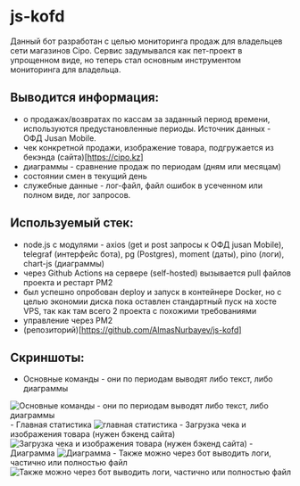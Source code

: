 # js-kofd
Данный бот разработан с целью мониторинга продаж для владельцев сети магазинов Cipo.
Сервис задумывался как пет-проект в упрощенном виде, но теперь стал основным инструментом мониторинга для владельца.

## Выводится информация:
 - о продажах/возвратах по кассам за заданный период времени, используются предустановленные периоды. Источник данных - ОФД Jusan Mobile.  
 - чек конкретной продажи, изображение товара, подгружается из бекэнда (сайта)[https://cipo.kz]
 - диаграммы - сравнение продаж по периодам (дням или месяцам)
 - состоянии смен в текущий день
 - служебные данные - лог-файл, файл ошибок в усеченном или полном виде, лог запросов.
            
## Используемый стек:
 - node.js с модулями - axios (get и post запросы к ОФД jusan Mobile), telegraf (интерфейс бота), pg (Postgres), moment (даты), pino (логи), chart-js (диаграммы)
 - через Github Actions на сервере (self-hosted) вызывается pull файлов проекта и рестарт PM2
 - был успешно опробован deploy и запуск в контейнере Docker, но с целью экономии диска пока оставлен стандартный пуск на хосте VPS, так как там всего 2 проекта с похожими требованиями
 - управление через PM2
 - (репозиторий)[https://github.com/AlmasNurbayev/js-kofd]

## Скриншоты:
- Основные команды - они по периодам выводят либо текст, либо диаграммы
<image src="/public_images/bot_commands.png" alt="Основные команды - они по периодам выводят либо текст, либо диаграммы">
- Главная статистика
<image src="/public_images/bot_stat.png" alt="главная статистика">
- Загрузка чека и изображения товара (нужен бэкенд сайта)
<image src="/public_images/bot_check.png" alt="Загрузка чека и изображения товара (нужен бэкенд сайта)">
- Диаграмма
<image src="/public_images/bot_chart.png" alt="Диаграмма">
- Также можно через бот выводить логи, частично или полностью файл
<image src="/public_images/bot_admin_command.png" alt="Также можно через бот выводить логи, частично или полностью файл">


